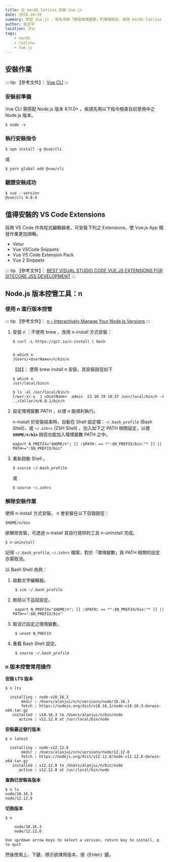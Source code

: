 ```yaml
---
title: 在 macOS Catlina 安裝 Vue.js
date: 2018-10-19
summary: 學習 Vue.js ，首先得將「開發環境建置」的事情搞定。使用 macOS Catlina (V10.15) 作業系統的使用者，如何安裝及設定 Vue.js 相關的 SDK ，本文將有指引說明 How to ......
author: 居正中
location: 汐止
tags:
    - macOS
    - Catlina
    - Vue.js
---
```


## 安裝作業

::: tip
【參考文件】： [Vue CLI](https://cli.vuejs.org/guide/prototyping.html)
:::

### 安裝前準備

Vue CLI 需搭配 Node.js 版本 8.11.0+ 。故請先用以下指令檢查目前使用中之 Node.js 版本。


    $ node -v


### 執行安裝指令


    $ npm install -g @vue/cli

或


    $ yarn global add @vue/cli

### 驗證安裝成功


    $ vue --version
    @vue/cli 4.0.4


## 值得安裝的 VS Code Extensions

採用 VS Code 作為程式編輯器者，可安裝下列之 Extensions，使 Vue.js App 開發作業更加順暢。 

- Vetur
- Vue VSCode Snippets
- Vue VS Code Extension Pack
- Vue 2 Snippets

::: tip
【參考文件】： [BEST VISUAL STUDIO CODE VUE.JS EXTENSIONS FOR SITECORE JSS DEVELOPMENT](https://www.kayee.nl/2019/03/11/best-visual-studio-code-vue-js-extensions-for-sitecore-jss-development/)
:::


## Node.js 版本控管工具：n


### 使用 n 進行版本控管

::: tip
【參考文件】： [n – Interactively Manage Your Node.js Versions](https://github.com/tj/n)
:::

 1. 安裝 n ：不使用 brew ，改用 n-install 方式安裝：

        $ curl -L https://git.io/n-install | bash


        $ which n
        /Users/<UserName>/n/bin/n
        
    【註】： 使用 brew install n 安裝，其安裝路徑如下

        $ which n
        /usr/local/bin/n
        
        $ ls -al /usr/local/bin/n
        lrwxr-xr-x  1 <UserName>  admin  23 10 19 10:37 /usr/local/bin/n -> ../Cellar/n/6.0.1/bin/n

 2. 設定環境變數 PATH ，以便 n 能順利執行。

    n-install 於安裝結束時，自動在 Shell 設定檔：`~/.bash_profile` (Bash Shell)，或 `~/.zshrc` (ZSH Shell) ，加入如下之 PATH 相關設定，以便 **`$HOME/n/bin`** 路徑也能加入環境變數 PATH 之中。

        export N_PREFIX="$HOME/n"; [[ :$PATH: == *":$N_PREFIX/bin:"* ]] || PATH+=":$N_PREFIX/bin"

 3. 重新啟動 Shell 。

        $ source ~/.bash_profile

    或

        $ source ~/.zshrc


### 解除安裝作業

使用 n-install 方式安裝， n 會安裝在以下目錄路徑：

    $HOME/n/bin

欲解除安裝，可透過 n-install 其自行提供的工具 n-uninstall 完成。

    $ n-uninstall

記得 `~/.bash_profile`, `~/.zshrc` 檔案，對於「環境變數」與 PATH 相關的設定亦需取消。

以 Bash Shell 為例：

1. 啟動文字編輯器。

        $ vim ~/.bash_profile 

2. 刪除以下這段設定。

        export N_PREFIX="$HOME/n"; [[ :$PATH: == *":$N_PREFIX/bin:"* ]] || PATH+=":$N_PREFIX/bin"

3. 取消已設定之環境變數。

        $ unset N_PREFIX

4. 重載 Bash Shell 設定。

        $ source ~/.bash_profile


### n 版本控管常用操作

**安裝 LTS 版本**

    $ n lts
    
      installing : node-v10.16.3
           mkdir : /Users/alanjui/n/n/versions/node/10.16.3
           fetch : https://nodejs.org/dist/v10.16.3/node-v10.16.3-darwin-x64.tar.gz
       installed : v10.16.3 to /Users/alanjui/n/bin/node
          active : v12.12.0 at /usr/local/bin/node

**安裝最近發行版本**

    $ n latest
    
      installing : node-v12.12.0
           mkdir : /Users/alanjui/n/n/versions/node/12.12.0
           fetch : https://nodejs.org/dist/v12.12.0/node-v12.12.0-darwin-x64.tar.gz
       installed : v12.12.0 to /Users/alanjui/n/bin/node
          active : v12.12.0 at /usr/local/bin/node


**查詢已安裝各版本**

    $ n ls
    node/10.16.3
    node/12.12.0


**切換版本**

    $ n
    
        node/10.16.3
        node/12.12.0
    
    Use up/down arrow keys to select a version, return key to install, q to quit


然後使用上、下鍵，標示欲擇用版本，按《Enter》鍵。

